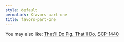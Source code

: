 ```yaml
---
style: default
permalink: Xfavors-part-one
title: favors-part-one
---
```

You may also like:
[That'll Do Pig. That'll Do.](http://scp-wiki.net/that-ll-do-pig-that-ll-do)
[SCP-1440](http://scp-wiki.net/scp-1440)
